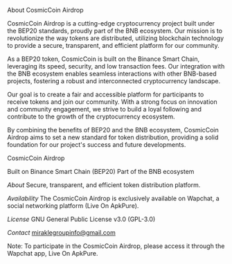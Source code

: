 

About CosmicCoin Airdrop

CosmicCoin Airdrop is a cutting-edge cryptocurrency project built under the BEP20 standards, proudly part of the BNB ecosystem. Our mission is to revolutionize the way tokens are distributed, utilizing blockchain technology to provide a secure, transparent, and efficient platform for our community.

As a BEP20 token, CosmicCoin is built on the Binance Smart Chain, leveraging its speed, security, and low transaction fees. Our integration with the BNB ecosystem enables seamless interactions with other BNB-based projects, fostering a robust and interconnected cryptocurrency landscape.

Our goal is to create a fair and accessible platform for participants to receive tokens and join our community. With a strong focus on innovation and community engagement, we strive to build a loyal following and contribute to the growth of the cryptocurrency ecosystem.

By combining the benefits of BEP20 and the BNB ecosystem, CosmicCoin Airdrop aims to set a new standard for token distribution, providing a solid foundation for our project's success and future developments.



CosmicCoin Airdrop

Built on Binance Smart Chain (BEP20)
Part of the BNB ecosystem

_About_
Secure, transparent, and efficient token distribution platform.

_Availability_
The CosmicCoin Airdrop is exclusively available on Wapchat, a social networking platform (Live On ApkPure).

_License_
GNU General Public License v3.0 (GPL-3.0)

_Contact_
miraklegroupinfo@gmail.com 

Note: To participate in the CosmicCoin Airdrop, please access it through the Wapchat app, Live On ApkPure.

